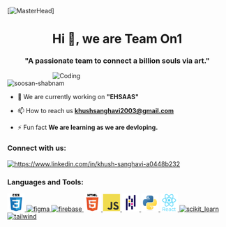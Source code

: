 [![MasterHead](https://img.freepik.com/free-photo/beautiful-shot-udaipur-from-window-city-palace_181624-44764.jpg?w=900&t=st=1664624561~exp=1664625161~hmac=512c197bc0d1665e63334a0ac8422b85c1a285c739e14408f0b4751b12457caf)]
<h1 align="center">Hi 👋, we are Team On1</h1>
<h3 align="center">"A passionate team to connect a billion souls via art."</h3>
<img align="right" alt="Coding" width="400" src="https://img.freepik.com/premium-photo/taj-mahal-agra-india-dancing-woman-gates_336913-397.jpg?w=1060">

<p align="left"> <img src="https://komarev.com/ghpvc/?username=soosan-shabnam&label=Profile%20views&color=0e75b6&style=flat" alt="soosan-shabnam" /> </p>

- 🔭 We are currently working on **"EHSAAS"**

- 📫 How to reach us **khushsanghavi2003@gmail.com**

- ⚡ Fun fact **We are learning as we are devloping.**

<h3 align="left">Connect with us:</h3>
<p align="left">
<a href="https://linkedin.com/in/https://www.linkedin.com/in/khush-sanghavi-a0448b232" target="blank"><img align="center" src="https://raw.githubusercontent.com/rahuldkjain/github-profile-readme-generator/master/src/images/icons/Social/linked-in-alt.svg" alt="https://www.linkedin.com/in/khush-sanghavi-a0448b232" height="30" width="40" /></a>
</p>

<h3 align="left">Languages and Tools:</h3>
<p align="left"> <a href="https://www.w3schools.com/css/" target="_blank" rel="noreferrer"> <img src="https://raw.githubusercontent.com/devicons/devicon/master/icons/css3/css3-original-wordmark.svg" alt="css3" width="40" height="40"/> </a> <a href="https://www.figma.com/" target="_blank" rel="noreferrer"> <img src="https://www.vectorlogo.zone/logos/figma/figma-icon.svg" alt="figma" width="40" height="40"/> </a> <a href="https://firebase.google.com/" target="_blank" rel="noreferrer"> <img src="https://www.vectorlogo.zone/logos/firebase/firebase-icon.svg" alt="firebase" width="40" height="40"/> </a> <a href="https://www.w3.org/html/" target="_blank" rel="noreferrer"> <img src="https://raw.githubusercontent.com/devicons/devicon/master/icons/html5/html5-original-wordmark.svg" alt="html5" width="40" height="40"/> </a> <a href="https://developer.mozilla.org/en-US/docs/Web/JavaScript" target="_blank" rel="noreferrer"> <img src="https://raw.githubusercontent.com/devicons/devicon/master/icons/javascript/javascript-original.svg" alt="javascript" width="40" height="40"/> </a> <a href="https://pandas.pydata.org/" target="_blank" rel="noreferrer"> <img src="https://raw.githubusercontent.com/devicons/devicon/2ae2a900d2f041da66e950e4d48052658d850630/icons/pandas/pandas-original.svg" alt="pandas" width="40" height="40"/> </a> <a href="https://www.python.org" target="_blank" rel="noreferrer"> <img src="https://raw.githubusercontent.com/devicons/devicon/master/icons/python/python-original.svg" alt="python" width="40" height="40"/> </a> <a href="https://reactjs.org/" target="_blank" rel="noreferrer"> <img src="https://raw.githubusercontent.com/devicons/devicon/master/icons/react/react-original-wordmark.svg" alt="react" width="40" height="40"/> </a> <a href="https://scikit-learn.org/" target="_blank" rel="noreferrer"> <img src="https://upload.wikimedia.org/wikipedia/commons/0/05/Scikit_learn_logo_small.svg" alt="scikit_learn" width="40" height="40"/> </a> <a href="https://tailwindcss.com/" target="_blank" rel="noreferrer"> <img src="https://www.vectorlogo.zone/logos/tailwindcss/tailwindcss-icon.svg" alt="tailwind" width="40" height="40"/> </a> </p>

